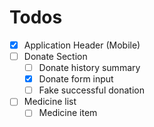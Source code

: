 # Todos

-   [x] Application Header (Mobile)
-   [ ] Donate Section
    -   [ ] Donate history summary
    -   [x] Donate form input
    -   [ ] Fake successful donation
-   [ ] Medicine list
    -   [ ] Medicine item
